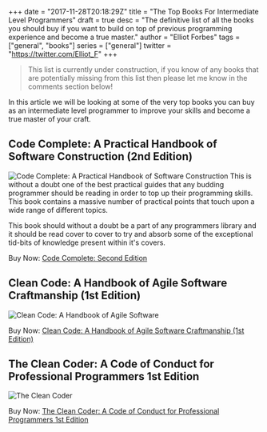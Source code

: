 +++
date = "2017-11-28T20:18:29Z"
title = "The Top Books For Intermediate Level Programmers"
draft = true
desc = "The definitive list of all the books you should buy if you want to build on top of previous programming experience and become a true master."
author = "Elliot Forbes"
tags = ["general", "books"]
series = ["general"]
twitter = "https://twitter.com/Elliot_F"
+++

> This list is currently under construction, if you know of any books that are potentially missing from this list then please let me know in the comments section below!

In this article we will be looking at some of the very top books you can buy as an intermediate level programmer to improve your skills and become a true master of your craft. 

## Code Complete: A Practical Handbook of Software Construction (2nd Edition)

<p><img alt="Code Complete: A Practical Handbook of Software Construction" src="https://s3-eu-west-1.amazonaws.com/tutorialedge.net/books/code-complete.jpg" class="book-img" />
This is without a doubt one of the best practical guides that any budding programmer should be reading in order to top up their programming skills. This book contains a massive number of practical points that touch upon a wide range of different topics. </p>

This book should without a doubt be a part of any programmers library and it should be read cover to cover to try and absorb some of the exceptional tid-bits of knowledge present within it's covers.

<div class="amazon-link">Buy Now: <a href="http://amzn.to/2AhM8Jk">Code Complete: Second Edition</a></div>

## Clean Code: A Handbook of Agile Software Craftmanship (1st Edition)

<p><img alt="Clean Code: A Handbook of Agile Software" src="https://s3-eu-west-1.amazonaws.com/tutorialedge.net/books/clean-code.jpg" class="book-img" /></p>

<div class="amazon-link">Buy Now: <a href="http://amzn.to/2k9iWQs">Clean Code: A Handbook of Agile Software Craftmanship (1st Edition)</a></div>

## The Clean Coder: A Code of Conduct for Professional Programmers 1st Edition

<p><img alt="The Clean Coder" src="https://s3-eu-west-1.amazonaws.com/tutorialedge.net/books/the-clean-coder.jpg" class="book-img" /></p>

<div class="amazon-link">Buy Now: <a href="http://amzn.to/2j0Ls3v">The Clean Coder: A Code of Conduct for Professional Programmers 1st Edition</a></div>